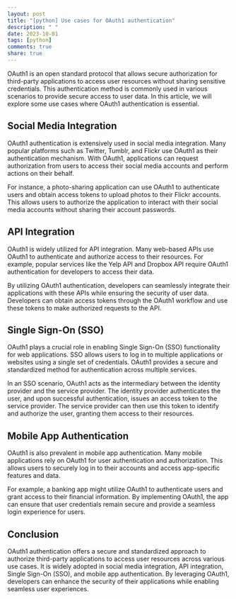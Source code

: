 ```yaml
---
layout: post
title: "[python] Use cases for OAuth1 authentication"
description: " "
date: 2023-10-01
tags: [python]
comments: true
share: true
---
```


OAuth1 is an open standard protocol that allows secure authorization for third-party applications to access user resources without sharing sensitive credentials. This authentication method is commonly used in various scenarios to provide secure access to user data. In this article, we will explore some use cases where OAuth1 authentication is essential.

## Social Media Integration

OAuth1 authentication is extensively used in social media integration. Many popular platforms such as Twitter, Tumblr, and Flickr use OAuth1 as their authentication mechanism. With OAuth1, applications can request authorization from users to access their social media accounts and perform actions on their behalf.

For instance, a photo-sharing application can use OAuth1 to authenticate users and obtain access tokens to upload photos to their Flickr accounts. This allows users to authorize the application to interact with their social media accounts without sharing their account passwords.

## API Integration

OAuth1 is widely utilized for API integration. Many web-based APIs use OAuth1 to authenticate and authorize access to their resources. For example, popular services like the Yelp API and Dropbox API require OAuth1 authentication for developers to access their data.

By utilizing OAuth1 authentication, developers can seamlessly integrate their applications with these APIs while ensuring the security of user data. Developers can obtain access tokens through the OAuth1 workflow and use these tokens to make authorized requests to the API.

## Single Sign-On (SSO)

OAuth1 plays a crucial role in enabling Single Sign-On (SSO) functionality for web applications. SSO allows users to log in to multiple applications or websites using a single set of credentials. OAuth1 provides a secure and standardized method for authentication across multiple services.

In an SSO scenario, OAuth1 acts as the intermediary between the identity provider and the service provider. The identity provider authenticates the user, and upon successful authentication, issues an access token to the service provider. The service provider can then use this token to identify and authorize the user, granting them access to their resources.

## Mobile App Authentication

OAuth1 is also prevalent in mobile app authentication. Many mobile applications rely on OAuth1 for user authentication and authorization. This allows users to securely log in to their accounts and access app-specific features and data.

For example, a banking app might utilize OAuth1 to authenticate users and grant access to their financial information. By implementing OAuth1, the app can ensure that user credentials remain secure and provide a seamless login experience for users.

## Conclusion

OAuth1 authentication offers a secure and standardized approach to authorize third-party applications to access user resources across various use cases. It is widely adopted in social media integration, API integration, Single Sign-On (SSO), and mobile app authentication. By leveraging OAuth1, developers can enhance the security of their applications while enabling seamless user experiences.